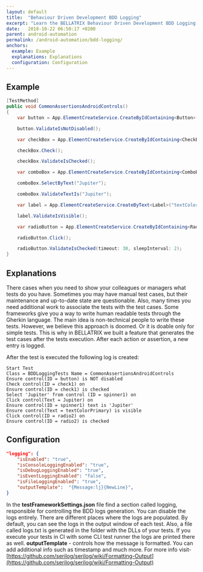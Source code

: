 ```yaml
---
layout: default
title:  "Behaviour Driven Development BDD Logging"
excerpt: "Learn the BELLATRIX Behaviour Driven Development BDD Logging works and how to use it."
date:   2018-10-22 06:50:17 +0200
parent: android-automation
permalink: /android-automation/bdd-logging/
anchors:
  example: Example
  explanations: Explanations
  configuration: Configuration
---
```

Example
-------
```csharp
[TestMethod]
public void CommonAssertionsAndroidControls()
{
    var button = App.ElementCreateService.CreateByIdContaining<Button>("button");

    button.ValidateIsNotDisabled();

    var checkBox = App.ElementCreateService.CreateByIdContaining<CheckBox>("check1");

    checkBox.Check();

    checkBox.ValidateIsChecked();

    var comboBox = App.ElementCreateService.CreateByIdContaining<ComboBox>("spinner1");

    comboBox.SelectByText("Jupiter");

    comboBox.ValidateTextIs("Jupiter");

    var label = App.ElementCreateService.CreateByText<Label>("textColorPrimary");

    label.ValidateIsVisible();

    var radioButton = App.ElementCreateService.CreateByIdContaining<RadioButton>("radio2");

    radioButton.Click();

    radioButton.ValidateIsChecked(timeout: 30, sleepInterval: 2);
}
```

Explanations
------------
There cases when you need to show your colleagues or managers what tests do you have. Sometimes you may have manual test cases, but their maintenance and up-to-date state are questionable. Also, many times you need additional work to associate the tests with the test cases. Some frameworks give you a way to write human readable tests through the Gherkin language. The main idea is non-technical people to write these tests. However, we believe this approach is doomed. Or it is doable only for simple tests. This is why in BELLATRIX we built a feature that generates the test cases after the tests execution. After each action or assertion, a new entry is logged.

After the test is executed the following log is created:

```
Start Test
Class = BDDLoggingTests Name = CommonAssertionsAndroidControls
Ensure control(ID = button) is NOT disabled
Check control(ID = check1) on
Ensure control(ID = check1) is checked
Select 'Jupiter' from control (ID = spinner1) on
Click control(Text = Jupiter) on
Ensure control(ID = spinner1) text is 'Jupiter'
Ensure control(Text = textColorPrimary) is visible
Click control(ID = radio2) on
Ensure control(ID = radio2) is checked
```

Configuration
-------------
```json
"logging": {
    "isEnabled": "true",
    "isConsoleLoggingEnabled": "true",
    "isDebugLoggingEnabled": "true",
    "isEventLoggingEnabled": "false",
    "isFileLoggingEnabled": "true",
    "outputTemplate":  "{Message:lj}{NewLine}",
}
```
In the **testFrameworkSettings.json** file find a section called logging, responsible for controlling the BDD logs generation. You can disable the logs entirely. There are different places where the logs are populated. By default, you can see the logs in the output window of each test. Also, a file called logs.txt is generated in the folder with the DLLs of your tests. If you execute your tests in CI with some CLI test runner the logs are printed there as well. **outputTemplate** - controls how the message is formatted. You can add additional info such as timestamp and much more. 
For more info visit- [https://github.com/serilog/serilog/wiki/Formatting-Output](https://github.com/serilog/serilog/wiki/Formatting-Output)
